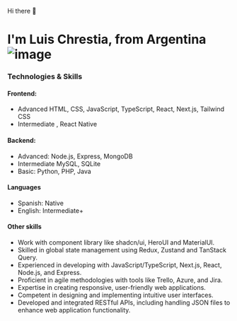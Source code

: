 Hi there 👋
# I'm Luis Chrestia, from Argentina ![image](https://github.com/user-attachments/assets/ab9e12fb-db7d-4884-b8dd-f98fd30f308e)


### Technologies & Skills
#### Frontend:
- Advanced
  HTML, CSS, JavaScript, TypeScript, React, Next.js, Tailwind CSS
- Intermediate
  , React Native
#### Backend:
- Advanced:
  Node.js, Express, MongoDB
- Intermediate
  MySQL, SQLite
- Basic:
  Python, PHP, Java
#### Languages
- Spanish: Native
- English: Intermediate+
#### Other skills
- Work with component library like shadcn/ui, HeroUI and MaterialUI.
- Skilled in global state management using Redux, Zustand and TanStack Query.
- Experienced in developing with JavaScript/TypeScript, Next.js, React, Node.js, and Express.
- Proficient in agile methodologies with tools like Trello, Azure, and Jira.
- Expertise in creating responsive, user-friendly web applications.
- Competent in designing and implementing intuitive user interfaces.
- Developed and integrated RESTful APIs, including handling JSON files to enhance web application functionality.




<!--
**chLuis/chLuis** is a ✨ _special_ ✨ repository because its `README.md` (this file) appears on your GitHub profile.

Here are some ideas to get you started:

- 🔭 I’m currently working on ...
- 🌱 I’m currently learning ...
- 👯 I’m looking to collaborate on ...
- 🤔 I’m looking for help with ...
- 💬 Ask me about ...
- 📫 How to reach me: ...
- 😄 Pronouns: ...
- ⚡ Fun fact: ...
-->

